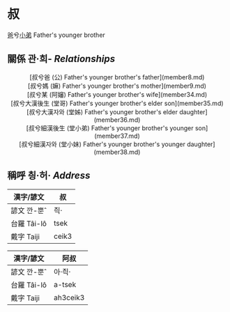# 叔
[爸](member1.md)兮[小弟](member2.md)
Father's younger brother

## 關係 관·희- _Relationships_

<center>[叔兮爸 (公) Father's younger brother's father](member8.md)</center>

<center>[叔兮媽 (嫲) Father's younger brother's mother](member9.md)</center>

<center>[叔兮某 (阿嬸) Father's younger brother's wife](member34.md)</center>

<center>[叔兮大漢後生 (堂哥) Father's younger brother's elder son](member35.md)</center>

<center>[叔兮大漢자와 (堂姊) Father's younger brother's elder daughter](member36.md)</center>

<center>[叔兮細漢後生 (堂小弟) Father's younger brother's younger son](member37.md)</center>

<center>[叔兮細漢자와 (堂小妹) Father's younger brother's younger daughter](member38.md)</center>



## 稱呼 칑·허· _Address_

漢字/諺文 | 叔
--- | ---
諺文 깐-뿐ˆ | 즥·
台羅 Tâi-lô | tsek
戴字 Taiji | ceik3


漢字/諺文 | 阿叔
--- | ---
諺文 깐-뿐ˆ | 아·즥·
台羅 Tâi-lô | a-tsek
戴字 Taiji | ah3ceik3


